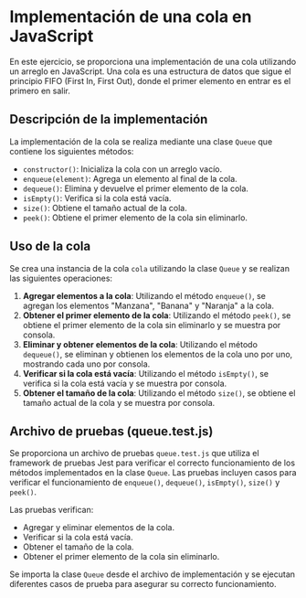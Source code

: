 # Implementación de una cola en JavaScript

En este ejercicio, se proporciona una implementación de una cola utilizando un arreglo en JavaScript. Una cola es una estructura de datos que sigue el principio FIFO (First In, First Out), donde el primer elemento en entrar es el primero en salir.

## Descripción de la implementación

La implementación de la cola se realiza mediante una clase `Queue` que contiene los siguientes métodos:

- `constructor()`: Inicializa la cola con un arreglo vacío.
- `enqueue(element)`: Agrega un elemento al final de la cola.
- `dequeue()`: Elimina y devuelve el primer elemento de la cola.
- `isEmpty()`: Verifica si la cola está vacía.
- `size()`: Obtiene el tamaño actual de la cola.
- `peek()`: Obtiene el primer elemento de la cola sin eliminarlo.

## Uso de la cola

Se crea una instancia de la cola `cola` utilizando la clase `Queue` y se realizan las siguientes operaciones:

1. **Agregar elementos a la cola**: Utilizando el método `enqueue()`, se agregan los elementos "Manzana", "Banana" y "Naranja" a la cola.
2. **Obtener el primer elemento de la cola**: Utilizando el método `peek()`, se obtiene el primer elemento de la cola sin eliminarlo y se muestra por consola.
3. **Eliminar y obtener elementos de la cola**: Utilizando el método `dequeue()`, se eliminan y obtienen los elementos de la cola uno por uno, mostrando cada uno por consola.
4. **Verificar si la cola está vacía**: Utilizando el método `isEmpty()`, se verifica si la cola está vacía y se muestra por consola.
5. **Obtener el tamaño de la cola**: Utilizando el método `size()`, se obtiene el tamaño actual de la cola y se muestra por consola.

## Archivo de pruebas (queue.test.js)

Se proporciona un archivo de pruebas `queue.test.js` que utiliza el framework de pruebas Jest para verificar el correcto funcionamiento de los métodos implementados en la clase `Queue`. Las pruebas incluyen casos para verificar el funcionamiento de `enqueue()`, `dequeue()`, `isEmpty()`, `size()` y `peek()`.

Las pruebas verifican:
- Agregar y eliminar elementos de la cola.
- Verificar si la cola está vacía.
- Obtener el tamaño de la cola.
- Obtener el primer elemento de la cola sin eliminarlo.

Se importa la clase `Queue` desde el archivo de implementación y se ejecutan diferentes casos de prueba para asegurar su correcto funcionamiento.

